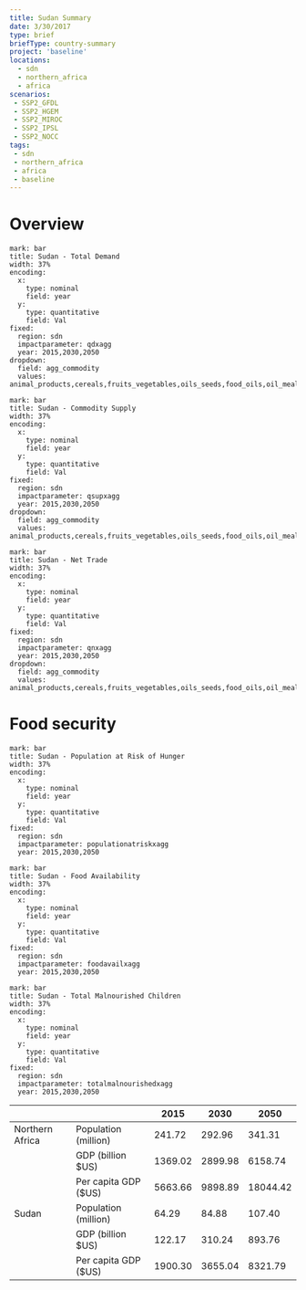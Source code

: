 ```yaml
---
title: Sudan Summary
date: 3/30/2017
type: brief
briefType: country-summary
project: 'baseline'
locations:
  - sdn
  - northern_africa
  - africa
scenarios:
 - SSP2_GFDL
 - SSP2_HGEM
 - SSP2_MIROC
 - SSP2_IPSL
 - SSP2_NOCC
tags:
 - sdn
 - northern_africa
 - africa
 - baseline
---
```

# Overview 

```chart
mark: bar
title: Sudan - Total Demand
width: 37%
encoding:
  x:
    type: nominal
    field: year
  y:
    type: quantitative
    field: Val
fixed:
  region: sdn
  impactparameter: qdxagg
  year: 2015,2030,2050
dropdown:
  field: agg_commodity
  values: animal_products,cereals,fruits_vegetables,oils_seeds,food_oils,oil_meals,other,pulses,roots_tubers,sugar
```

```chart
mark: bar
title: Sudan - Commodity Supply
width: 37%
encoding:
  x:
    type: nominal
    field: year
  y:
    type: quantitative
    field: Val
fixed:
  region: sdn
  impactparameter: qsupxagg
  year: 2015,2030,2050
dropdown:
  field: agg_commodity
  values: animal_products,cereals,fruits_vegetables,oils_seeds,food_oils,oil_meals,other,pulses,roots_tubers,sugar
```

```chart
mark: bar
title: Sudan - Net Trade
width: 37%
encoding:
  x:
    type: nominal
    field: year
  y:
    type: quantitative
    field: Val
fixed:
  region: sdn
  impactparameter: qnxagg
  year: 2015,2030,2050
dropdown:
  field: agg_commodity
  values: animal_products,cereals,fruits_vegetables,oils_seeds,food_oils,oil_meals,other,pulses,roots_tubers,sugar
```

# Food security

```chart
mark: bar
title: Sudan - Population at Risk of Hunger
width: 37%
encoding:
  x:
    type: nominal
    field: year
  y:
    type: quantitative
    field: Val
fixed:
  region: sdn
  impactparameter: populationatriskxagg
  year: 2015,2030,2050
```

```chart
mark: bar
title: Sudan - Food Availability
width: 37%
encoding:
  x:
    type: nominal
    field: year
  y:
    type: quantitative
    field: Val
fixed:
  region: sdn
  impactparameter: foodavailxagg
  year: 2015,2030,2050
```

```chart
mark: bar
title: Sudan - Total Malnourished Children
width: 37%
encoding:
  x:
    type: nominal
    field: year
  y:
    type: quantitative
    field: Val
fixed:
  region: sdn
  impactparameter: totalmalnourishedxagg
  year: 2015,2030,2050
```

|   |   | 2015 | 2030 | 2050 |
|---|---|---|---|---|
| Northern Africa | Population (million) | 241.72 | 292.96 | 341.31 |
|  | GDP (billion $US) | 1369.02 | 2899.98 | 6158.74 |
|  | Per capita GDP ($US) | 5663.66 | 9898.89 | 18044.42 |
| Sudan | Population (million) | 64.29 | 84.88 | 107.40 |
|  | GDP (billion $US) | 122.17 | 310.24 | 893.76 |
|  | Per capita GDP ($US) | 1900.30| 3655.04| 8321.79|